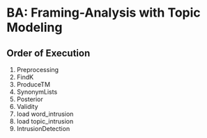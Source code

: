 # BA: Framing-Analysis with Topic Modeling
## Order of Execution

1. Preprocessing
2. FindK
3. ProduceTM
4. SynonymLists
5. Posterior
6. Validity
7. load word_intrusion
8. load topic_intrusion
9. IntrusionDetection
